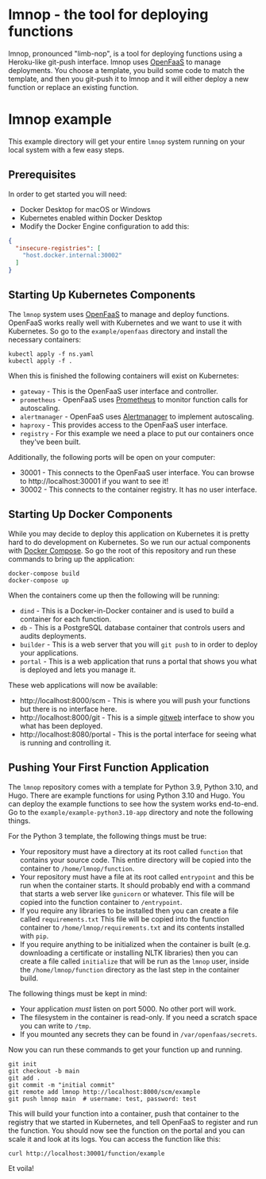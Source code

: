 # lmnop - the tool for deploying functions

lmnop, pronounced "limb-nop", is a tool for deploying functions using a Heroku-like git-push interface. lmnop uses
[OpenFaaS](https://www.openfaas.com/) to manage deployments. You choose a template, you build some code to match the
template, and then you git-push it to lmnop and it will either deploy a new function or replace an existing function.

# lmnop example

This example directory will get your entire `lmnop` system running on your local system with a few easy steps.

## Prerequisites

In order to get started you will need:

* Docker Desktop for macOS or Windows
* Kubernetes enabled within Docker Desktop
* Modify the Docker Engine configuration to add this:

```json
{
  "insecure-registries": [
    "host.docker.internal:30002"
  ]
}
```

## Starting Up Kubernetes Components

The `lmnop` system uses [OpenFaaS](https://www.openfaas.com/) to manage and deploy functions. OpenFaaS works really well
with Kubernetes and we want to use it with Kubernetes. So go to the `example/openfaas` directory and install the
necessary containers:

```shell
kubectl apply -f ns.yaml
kubectl apply -f .
```

When this is finished the following containers will exist on Kubernetes:

* `gateway` - This is the OpenFaaS user interface and controller.
* `prometheus` - OpenFaaS uses [Prometheus](https://prometheus.io/) to monitor function calls for autoscaling.
* `alertmanager` - OpenFaaS uses [Alertmanager](https://github.com/prometheus/alertmanager) to implement autoscaling.
* `haproxy` - This provides access to the OpenFaaS user interface.
* `registry` - For this example we need a place to put our containers once they've been built.

Additionally, the following ports will be open on your computer:

* 30001 - This connects to the OpenFaaS user interface. You can browse to http://localhost:30001 if you want to see it!
* 30002 - This connects to the container registry. It has no user interface.

## Starting Up Docker Components

While you may decide to deploy this application on Kubernetes it is pretty hard to do development on Kubernetes. So we
run our actual components with [Docker Compose](https://docs.docker.com/compose/). So go the root of this repository and
run these commands to bring up the application:

```shell
docker-compose build
docker-compose up
```

When the containers come up then the following will be running:

* `dind` - This is a Docker-in-Docker container and is used to build a container for each function.
* `db` - This is a PostgreSQL database container that controls users and audits deployments.
* `builder` - This is a web server that you will `git push` to in order to deploy your applications.
* `portal` - This is a web application that runs a portal that shows you what is deployed and lets you manage it.

These web applications will now be available:

* http://localhost:8000/scm - This is where you will push your functions but there is no interface here.
* http://localhost:8000/git - This is a simple [gitweb](https://git-scm.com/docs/gitweb) interface to show you what has
been deployed.
* http://localhost:8080/portal - This is the portal interface for seeing what is running and controlling it.

## Pushing Your First Function Application

The `lmnop` repository comes with a template for Python 3.9, Python 3.10, and Hugo. There are example functions for
using Python 3.10 and Hugo. You can deploy the example functions to see how the system works end-to-end. Go to the
`example/example-python3.10-app` directory and note the following things.

For the Python 3 template, the following things must be true:

* Your repository must have a directory at its root called `function` that contains your source code. This entire
  directory will be copied into the container to `/home/lmnop/function`. 
* Your repository must have a file at its root called `entrypoint` and this be run when the container starts. It should
  probably end with a command that starts a web server like `gunicorn` or whatever. This file will be copied into the
  function container to `/entrypoint`.
* If you require any libraries to be installed then you can create a file called `requirements.txt` This file will be
  copied into the function container to `/home/lmnop/requirements.txt` and its contents installed with `pip`.
* If you require anything to be initialized when the container is built (e.g. downloading a certificate or installing
  NLTK libraries) then you can create a file called `initialize` that will be run as the `lmnop` user, inside the
  `/home/lmnop/function` directory as the last step in the container build.

The following things must be kept in mind:

* Your application _must_ listen on port 5000. No other port will work.
* The filesystem in the container is read-only. If you need a scratch space you can write to `/tmp`.
* If you mounted any secrets they can be found in `/var/openfaas/secrets`.

Now you can run these commands to get your function up and running.

```shell
git init
git checkout -b main
git add .
git commit -m "initial commit"
git remote add lmnop http://localhost:8000/scm/example
git push lmnop main  # username: test, password: test
```

This will build your function into a container, push that container to the registry that we started in Kubernetes, and
tell OpenFaaS to register and run the function. You should now see the function on the portal and you can scale it and
look at its logs. You can access the function like this:

```shell
curl http://localhost:30001/function/example
```

Et voila!

